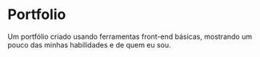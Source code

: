 # Portfolio
Um portfólio criado usando ferramentas front-end básicas, mostrando um pouco das minhas habilidades e de quem eu sou.
